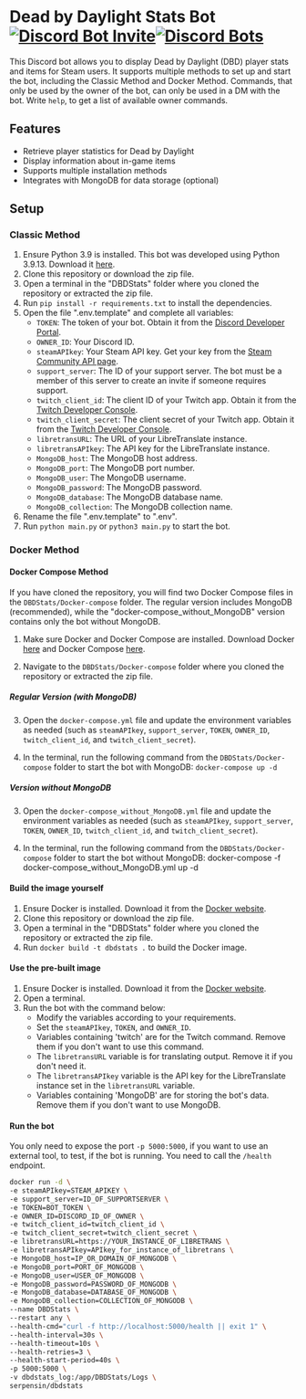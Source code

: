 # Dead by Daylight Stats Bot [![Discord Bot Invite](https://img.shields.io/badge/Invite-blue)](https://discord.com/oauth2/authorize?client_id=1030163127926542400&permissions=67423232&scope=bot)[![Discord Bots](https://top.gg/api/widget/servers/1030163127926542400.svg)](https://top.gg/bot/1030163127926542400)

This Discord bot allows you to display Dead by Daylight (DBD) player stats and items for Steam users. It supports multiple methods to set up and start the bot, including the Classic Method and Docker Method.
Commands, that only be used by the owner of the bot, can only be used in a DM with the bot. Write `help`, to get a list of available owner commands.

## Features

- Retrieve player statistics for Dead by Daylight
- Display information about in-game items
- Supports multiple installation methods
- Integrates with MongoDB for data storage (optional)

## Setup

### Classic Method

1. Ensure Python 3.9 is installed. This bot was developed using Python 3.9.13. Download it [here](https://www.python.org/downloads/).
2. Clone this repository or download the zip file.
3. Open a terminal in the "DBDStats" folder where you cloned the repository or extracted the zip file.
4. Run `pip install -r requirements.txt` to install the dependencies.
5. Open the file ".env.template" and complete all variables:
   - `TOKEN`: The token of your bot. Obtain it from the [Discord Developer Portal](https://discord.com/developers/applications).
   - `OWNER_ID`: Your Discord ID.
   - `steamAPIkey`: Your Steam API key. Get your key from the [Steam Community API page](https://steamcommunity.com/dev/apikey).
   - `support_server`: The ID of your support server. The bot must be a member of this server to create an invite if someone requires support.
   - `twitch_client_id`: The client ID of your Twitch app. Obtain it from the [Twitch Developer Console](https://dev.twitch.tv/console/apps).
   - `twitch_client_secret`: The client secret of your Twitch app. Obtain it from the [Twitch Developer Console](https://dev.twitch.tv/console/apps).
   - `libretransURL`: The URL of your LibreTranslate instance.
   - `libretransAPIkey`: The API key for the LibreTranslate instance.
   - `MongoDB_host`: The MongoDB host address.
   - `MongoDB_port`: The MongoDB port number.
   - `MongoDB_user`: The MongoDB username.
   - `MongoDB_password`: The MongoDB password.
   - `MongoDB_database`: The MongoDB database name.
   - `MongoDB_collection`: The MongoDB collection name.
6. Rename the file ".env.template" to ".env".
7. Run `python main.py` or `python3 main.py` to start the bot.

### Docker Method

#### Docker Compose Method

If you have cloned the repository, you will find two Docker Compose files in the `DBDStats/Docker-compose` folder. The regular version includes MongoDB (recommended), while the "docker-compose_without_MongoDB" version contains only the bot without MongoDB.

1. Make sure Docker and Docker Compose are installed. Download Docker [here](https://docs.docker.com/get-docker/) and Docker Compose [here](https://docs.docker.com/compose/install/).

2. Navigate to the `DBDStats/Docker-compose` folder where you cloned the repository or extracted the zip file.

##### Regular Version (with MongoDB)

3. Open the `docker-compose.yml` file and update the environment variables as needed (such as `steamAPIkey`, `support_server`, `TOKEN`, `OWNER_ID`, `twitch_client_id`, and `twitch_client_secret`).

4. In the terminal, run the following command from the `DBDStats/Docker-compose` folder to start the bot with MongoDB:
`docker-compose up -d`

##### Version without MongoDB

3. Open the `docker-compose_without_MongoDB.yml` file and update the environment variables as needed (such as `steamAPIkey`, `support_server`, `TOKEN`, `OWNER_ID`, `twitch_client_id`, and `twitch_client_secret`).

4. In the terminal, run the following command from the `DBDStats/Docker-compose` folder to start the bot without MongoDB:
docker-compose -f docker-compose_without_MongoDB.yml up -d

#### Build the image yourself

1. Ensure Docker is installed. Download it from the [Docker website](https://docs.docker.com/get-docker/).
2. Clone this repository or download the zip file.
3. Open a terminal in the "DBDStats" folder where you cloned the repository or extracted the zip file.
4. Run `docker build -t dbdstats .` to build the Docker image.

#### Use the pre-built image

1. Ensure Docker is installed. Download it from the [Docker website](https://docs.docker.com/get-docker/).
2. Open a terminal.
3. Run the bot with the command below:
   - Modify the variables according to your requirements.
   - Set the `steamAPIkey`, `TOKEN`, and `OWNER_ID`.
   - Variables containing 'twitch' are for the Twitch command. Remove them if you don't want to use this command.
   - The `libretransURL` variable is for translating output. Remove it if you don't need it.
   - The `libretransAPIkey` variable is the API key for the LibreTranslate instance set in the `libretransURL` variable.
   - Variables containing 'MongoDB' are for storing the bot's data. Remove them if you don't want to use MongoDB.

#### Run the bot
You only need to expose the port `-p 5000:5000`, if you want to use an external tool, to test, if the bot is running.
You need to call the `/health` endpoint.
```bash
docker run -d \
-e steamAPIkey=STEAM_APIKEY \
-e support_server=ID_OF_SUPPORTSERVER \
-e TOKEN=BOT_TOKEN \
-e OWNER_ID=DISCORD_ID_OF_OWNER \
-e twitch_client_id=twitch_client_id \
-e twitch_client_secret=twitch_client_secret \
-e libretransURL=https://YOUR_INSTANCE_OF_LIBRETRANS \
-e libretransAPIkey=APIkey_for_instance_of_libretrans \
-e MongoDB_host=IP_OR_DOMAIN_OF_MONGODB \
-e MongoDB_port=PORT_OF_MONGODB \
-e MongoDB_user=USER_OF_MONGODB \
-e MongoDB_password=PASSWORD_OF_MONGODB \
-e MongoDB_database=DATABASE_OF_MONGODB \
-e MongoDB_collection=COLLECTION_OF_MONGODB \
--name DBDStats \
--restart any \
--health-cmd="curl -f http://localhost:5000/health || exit 1" \
--health-interval=30s \
--health-timeout=10s \
--health-retries=3 \
--health-start-period=40s \
-p 5000:5000 \
-v dbdstats_log:/app/DBDStats/Logs \
serpensin/dbdstats
```

